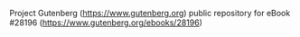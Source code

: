 Project Gutenberg (https://www.gutenberg.org) public repository for eBook #28196 (https://www.gutenberg.org/ebooks/28196)
